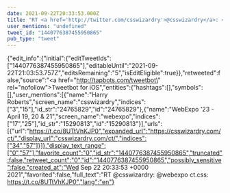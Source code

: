 ```yaml
---
date: 2021-09-22T20:33:53.000Z
title: "RT <a href='http://twitter.com/csswizardry'>@csswizardry</a>: <a href='http://twitter.com/webexpo'>@webexpo</a> ct.css: https://t.co/8UTtVhKJP0″"
user_mentions: "undefined"
tweet_id: "1440776387455950865"
pub_type: "tweet"
---
```

{"edit_info":{"initial":{"editTweetIds":["1440776387455950865"],"editableUntil":"2021-09-22T21:03:53.757Z","editsRemaining":"5","isEditEligible":true}},"retweeted":false,"source":"<a href=\"http://tapbots.com/tweetbot\" rel=\"nofollow\">Tweetbot for iΟS</a>","entities":{"hashtags":[],"symbols":[],"user_mentions":[{"name":"Harry Roberts","screen_name":"csswizardry","indices":["3","15"],"id_str":"24765829","id":"24765829"},{"name":"WebExpo '23 - April 19, 20 & 21","screen_name":"webexpo","indices":["17","25"],"id_str":"15290813","id":"15290813"}],"urls":[{"url":"https://t.co/8UTtVhKJP0","expanded_url":"https://csswizardry.com/ct/","display_url":"csswizardry.com/ct/","indices":["34","57"]}]},"display_text_range":["0","57"],"favorite_count":"0","id_str":"1440776387455950865","truncated":false,"retweet_count":"0","id":"1440776387455950865","possibly_sensitive":false,"created_at":"Wed Sep 22 20:33:53 +0000 2021","favorited":false,"full_text":"RT @csswizardry: @webexpo ct.css: https://t.co/8UTtVhKJP0","lang":"en"}
